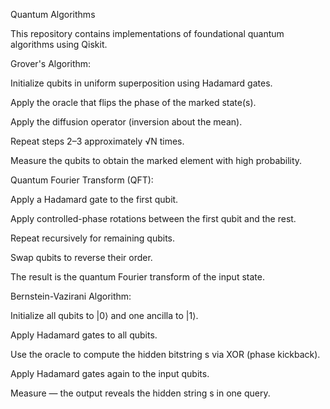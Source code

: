 Quantum Algorithms

This repository contains implementations of foundational quantum algorithms using Qiskit.


Grover's Algorithm:

Initialize qubits in uniform superposition using Hadamard gates.

Apply the oracle that flips the phase of the marked state(s).

Apply the diffusion operator (inversion about the mean).

Repeat steps 2–3 approximately √N times.

Measure the qubits to obtain the marked element with high probability.



Quantum Fourier Transform (QFT):

Apply a Hadamard gate to the first qubit.

Apply controlled-phase rotations between the first qubit and the rest.

Repeat recursively for remaining qubits.

Swap qubits to reverse their order.

The result is the quantum Fourier transform of the input state.



Bernstein-Vazirani Algorithm:

Initialize all qubits to |0⟩ and one ancilla to |1⟩.

Apply Hadamard gates to all qubits.

Use the oracle to compute the hidden bitstring s via XOR (phase kickback).

Apply Hadamard gates again to the input qubits.

Measure — the output reveals the hidden string s in one query.
